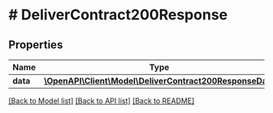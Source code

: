 # # DeliverContract200Response

## Properties

Name | Type | Description | Notes
------------ | ------------- | ------------- | -------------
**data** | [**\OpenAPI\Client\Model\DeliverContract200ResponseData**](DeliverContract200ResponseData.md) |  |

[[Back to Model list]](../../README.md#models) [[Back to API list]](../../README.md#endpoints) [[Back to README]](../../README.md)

